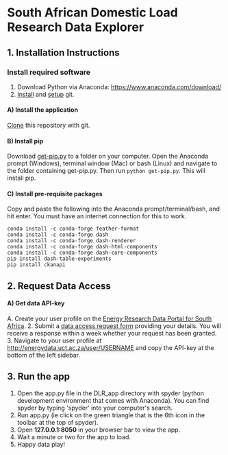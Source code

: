 # South African Domestic Load Research Data Explorer

## 1. Installation Instructions

### Install required software
1. Download Python via Anaconda: https://www.anaconda.com/download/
2. [Install](https://git-scm.com/book/en/v2/Getting-Started-Installing-Git) and [setup](https://git-scm.com/book/en/v2/Getting-Started-First-Time-Git-Setup) git. 

#### A) Install the application
[Clone](https://git-scm.com/book/en/v2/Git-Basics-Getting-a-Git-Repository) this repository with git.

#### B) Install pip
Download [get-pip.py](https://bootstrap.pypa.io/get-pip.py) to a folder on your computer. Open the Anaconda prompt (Windows), terminal window (Mac) or bash (Linux) and navigate to the folder containing get-pip.py. Then run `python get-pip.py`. This will install pip.

#### C) Install pre-requisite packages
Copy and paste the following into the Anaconda prompt/terminal/bash, and hit enter. You must have an internet connection for this to work.
```
conda install -c conda-forge feather-format
conda install -c conda-forge dash 
conda install -c conda-forge dash-renderer
conda install -c conda-forge dash-html-components
conda install -c conda-forge dash-core-components
pip install dash-table-experiments
pip install ckanapi
```
## 2. Request Data Access
#### A) Get data API-key
A. Create your user profile on the [Energy Research Data Portal for South Africa](http://energydata.uct.ac.za).
2. Submit a [data access request form](https://goo.gl/forms/iRfplqQfzc7mEczs2) providing your details. You will receive a response within a week whether your request has been granted.
3. Navigate to your user profile at http://energydata.uct.ac.za/user/USERNAME and copy the API-key at the bottom of the left sidebar.

## 3. Run the app
1. Open the app.py file in the DLR_app directory with spyder (python development environment that comes with Anaconda). You can find spyder by typing 'spyder' into your computer's search.
2. Run app.py (ie click on the green triangle that is the 6th icon in the toolbar at the top of spyder).
3. Open **127.0.0.1:8050** in your browser bar to view the app. 
4. Wait a minute or two for the app to load.
5. Happy data play!
